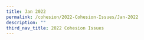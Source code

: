 ```yaml
---
title: Jan 2022
permalink: /cohesion/2022-Cohesion-Issues/Jan-2022
description: ""
third_nav_title: 2022 Cohesion Issues
---
```

